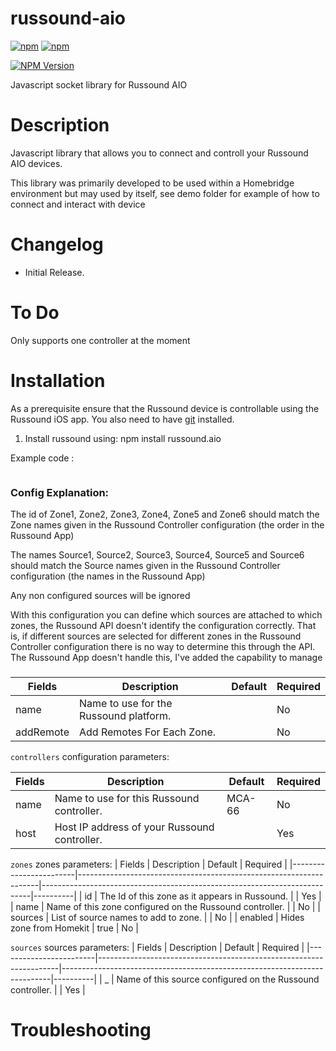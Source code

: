# russound-aio
[![npm](https://img.shields.io/npm/dt/russound-aio.svg)](https://www.npmjs.com/package/russound-aio)
[![npm](https://img.shields.io/npm/l/russound-aio.svg)](https://www.npmjs.com/package/russound-aio)

[![NPM Version](https://img.shields.io/npm/v/russound-aio.svg)](https://www.npmjs.com/package/russound-aio)

Javascript socket library for Russound AIO

# Description

Javascript library that allows you to connect and controll your Russound AIO devices.

This library was primarily developed to be used within a Homebridge environment but may used by itself, see demo
folder for example of how to connect and interact with device   

# Changelog
* Initial Release.

# To Do

Only supports one controller at the moment

# Installation

As a prerequisite ensure that the Russound device is controllable using the Russound iOS app.
You also need to have [git](https://github.com/git/git) installed.

1. Install russound using: npm install russound.aio


Example code :
```js

```

### Config Explanation:
The id of Zone1, Zone2, Zone3, Zone4, Zone5 and Zone6 should match the Zone names given in the Russound Controller configuration (the order in the Russound App)

The names Source1, Source2, Source3, Source4, Source5 and Source6 should match the Source names given in the Russound Controller configuration (the names in the Russound App)
  
  Any non configured sources will be ignored

With this configuration you can define which sources are attached to which zones, the Russound API doesn't identify the configuration correctly.
That is, if different sources are selected for different zones in the Russound Controller configuration there is no way to determine this through the API. 
The Russound App doesn't handle this, I've added the capability to manage 

###

| Fields                 | Description                                                        | Default                                                                   | Required |
|------------------------|--------------------------------------------------------------------|---------------------------------------------------------------------------|----------|
| name                   | Name to use for the Russound platform.                             |                                                                           | No       |
| addRemote              | Add Remotes For Each Zone.                                 |                                                                           | No       |
`controllers` configuration parameters:

| Fields                 | Description                                                        | Default                                                                   | Required |
|------------------------|--------------------------------------------------------------------|---------------------------------------------------------------------------|----------|
| name                   | Name to use for this Russound controller.                          | MCA-66                                                                    | No       |
| host                   | Host IP address of your Russound controller.                       |                                                                           | Yes      |

`zones` zones parameters:
| Fields                 | Description                                                        | Default                                                                   | Required |
|------------------------|--------------------------------------------------------------------|---------------------------------------------------------------------------|----------|
| id                     | The Id of this zone as it appears in Russound.                     |                                                                           | Yes       |
| name                   | Name of this zone configured on the Russound controller.           |                                                                           | No      |
| sources                | List of source names to add to zone.                               |                                                                           | No       |
| enabled                | Hides zone from Homekit                                            | true                                                                      | No       |

`sources` sources parameters:
| Fields                 | Description                                                        | Default                                                                   | Required |
|------------------------|--------------------------------------------------------------------|---------------------------------------------------------------------------|----------|
| _                      | Name of this source configured on the Russound controller.         |                                                                           | Yes      |

# Troubleshooting

